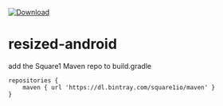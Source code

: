 
[ ![Download](https://api.bintray.com/packages/square1io/maven/resized/images/download.svg) ](https://bintray.com/square1io/maven/resized/_latestVersion)

# resized-android

add the Square1 Maven repo to build.gradle 

    repositories {
        maven { url 'https://dl.bintray.com/square1io/maven' }
    }
